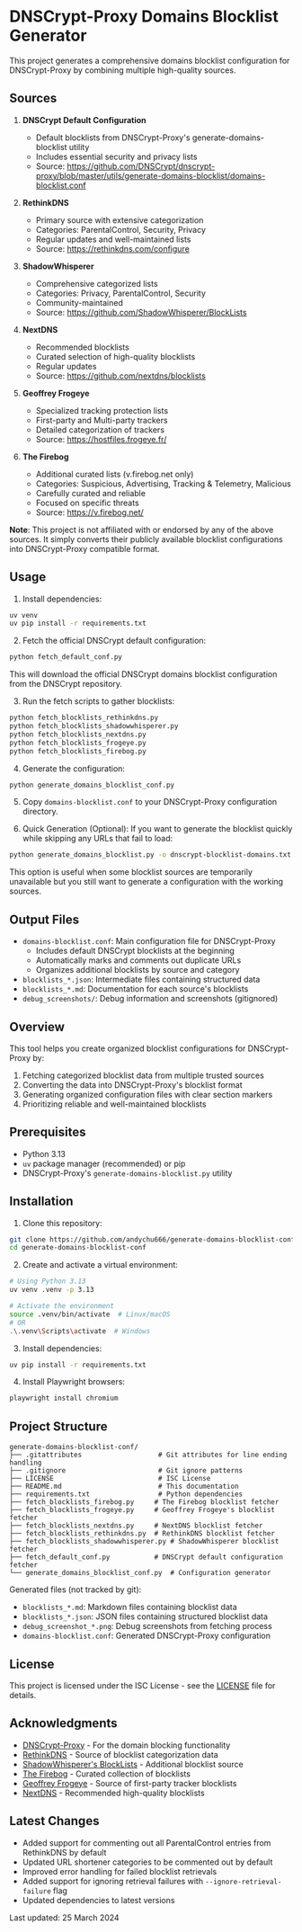 # DNSCrypt-Proxy Domains Blocklist Generator

This project generates a comprehensive domains blocklist configuration for DNSCrypt-Proxy by combining multiple high-quality sources.

## Sources

1. **DNSCrypt Default Configuration**
   - Default blocklists from DNSCrypt-Proxy's generate-domains-blocklist utility
   - Includes essential security and privacy lists
   - Source: https://github.com/DNSCrypt/dnscrypt-proxy/blob/master/utils/generate-domains-blocklist/domains-blocklist.conf

2. **RethinkDNS**
   - Primary source with extensive categorization
   - Categories: ParentalControl, Security, Privacy
   - Regular updates and well-maintained lists
   - Source: https://rethinkdns.com/configure

3. **ShadowWhisperer**
   - Comprehensive categorized lists
   - Categories: Privacy, ParentalControl, Security
   - Community-maintained
   - Source: https://github.com/ShadowWhisperer/BlockLists

4. **NextDNS**
   - Recommended blocklists
   - Curated selection of high-quality blocklists
   - Regular updates
   - Source: https://github.com/nextdns/blocklists

5. **Geoffrey Frogeye**
   - Specialized tracking protection lists
   - First-party and Multi-party trackers
   - Detailed categorization of trackers
   - Source: https://hostfiles.frogeye.fr/

6. **The Firebog**
   - Additional curated lists (v.firebog.net only)
   - Categories: Suspicious, Advertising, Tracking & Telemetry, Malicious
   - Carefully curated and reliable
   - Focused on specific threats
   - Source: https://v.firebog.net/

**Note**: This project is not affiliated with or endorsed by any of the above sources. It simply converts their publicly available blocklist configurations into DNSCrypt-Proxy compatible format.

## Usage

1. Install dependencies:
```bash
uv venv
uv pip install -r requirements.txt
```

2. Fetch the official DNSCrypt default configuration:
```bash
python fetch_default_conf.py
```
This will download the official DNSCrypt domains blocklist configuration from the DNSCrypt repository.

3. Run the fetch scripts to gather blocklists:
```bash
python fetch_blocklists_rethinkdns.py
python fetch_blocklists_shadowwhisperer.py
python fetch_blocklists_nextdns.py
python fetch_blocklists_frogeye.py
python fetch_blocklists_firebog.py
```

4. Generate the configuration:
```bash
python generate_domains_blocklist_conf.py
```

5. Copy `domains-blocklist.conf` to your DNSCrypt-Proxy configuration directory.

6. Quick Generation (Optional):
If you want to generate the blocklist quickly while skipping any URLs that fail to load:
```bash
python generate_domains_blocklist.py -o dnscrypt-blocklist-domains.txt --ignore-retrieval-failure
```
This option is useful when some blocklist sources are temporarily unavailable but you still want to generate a configuration with the working sources.

## Output Files

- `domains-blocklist.conf`: Main configuration file for DNSCrypt-Proxy
  - Includes default DNSCrypt blocklists at the beginning
  - Automatically marks and comments out duplicate URLs
  - Organizes additional blocklists by source and category
- `blocklists_*.json`: Intermediate files containing structured data
- `blocklists_*.md`: Documentation for each source's blocklists
- `debug_screenshots/`: Debug information and screenshots (gitignored)


## Overview

This tool helps you create organized blocklist configurations for DNSCrypt-Proxy by:
1. Fetching categorized blocklist data from multiple trusted sources
2. Converting the data into DNSCrypt-Proxy's blocklist format
3. Generating organized configuration files with clear section markers
4. Prioritizing reliable and well-maintained blocklists

## Prerequisites

- Python 3.13
- `uv` package manager (recommended) or pip
- DNSCrypt-Proxy's `generate-domains-blocklist.py` utility

## Installation

1. Clone this repository:
```bash
git clone https://github.com/andychu666/generate-domains-blocklist-conf.git
cd generate-domains-blocklist-conf
```

2. Create and activate a virtual environment:
```bash
# Using Python 3.13
uv venv .venv -p 3.13

# Activate the environment
source .venv/bin/activate  # Linux/macOS
# OR
.\.venv\Scripts\activate  # Windows
```

3. Install dependencies:
```bash
uv pip install -r requirements.txt
```

4. Install Playwright browsers:
```bash
playwright install chromium
```

## Project Structure

```
generate-domains-blocklist-conf/
├── .gitattributes                   # Git attributes for line ending handling
├── .gitignore                       # Git ignore patterns
├── LICENSE                          # ISC License
├── README.md                        # This documentation
├── requirements.txt                 # Python dependencies
├── fetch_blocklists_firebog.py     # The Firebog blocklist fetcher
├── fetch_blocklists_frogeye.py     # Geoffrey Frogeye's blocklist fetcher
├── fetch_blocklists_nextdns.py     # NextDNS blocklist fetcher
├── fetch_blocklists_rethinkdns.py  # RethinkDNS blocklist fetcher
├── fetch_blocklists_shadowwhisperer.py # ShadowWhisperer blocklist fetcher
├── fetch_default_conf.py           # DNSCrypt default configuration fetcher
└── generate_domains_blocklist_conf.py  # Configuration generator
```

Generated files (not tracked by git):
- `blocklists_*.md`: Markdown files containing blocklist data
- `blocklists_*.json`: JSON files containing structured blocklist data
- `debug_screenshot_*.png`: Debug screenshots from fetching process
- `domains-blocklist.conf`: Generated DNSCrypt-Proxy configuration

## License

This project is licensed under the ISC License - see the [LICENSE](LICENSE) file for details.

## Acknowledgments

- [DNSCrypt-Proxy](https://github.com/DNSCrypt/dnscrypt-proxy) - For the domain blocking functionality
- [RethinkDNS](https://rethinkdns.com/configure) - Source of blocklist categorization data
- [ShadowWhisperer's BlockLists](https://github.com/ShadowWhisperer/BlockLists) - Additional blocklist source
- [The Firebog](https://firebog.net/) - Curated collection of blocklists 
- [Geoffrey Frogeye](https://hostfiles.frogeye.fr/) - Source of first-party tracker blocklists 
- [NextDNS](https://github.com/nextdns/blocklists) - Recommended high-quality blocklists

## Latest Changes

- Added support for commenting out all ParentalControl entries from RethinkDNS by default
- Updated URL shortener categories to be commented out by default
- Improved error handling for failed blocklist retrievals
- Added support for ignoring retrieval failures with `--ignore-retrieval-failure` flag
- Updated dependencies to latest versions

Last updated: 25 March 2024 
